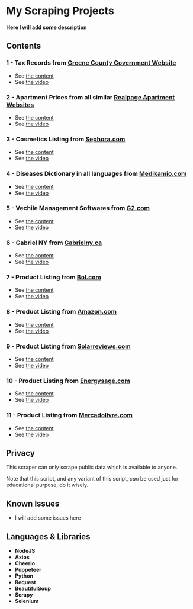 # My Scraping Projects

**Here I will add some description**

## Contents

### 1 - Tax Records from [Greene County Government Website](https://greenecountymo.gov/collector/search/results.php)
  - See [the content]()
  - See [the video]() 
### 2 - Apartment Prices from all similar [Realpage Apartment Websites](https://www.estatesateastriverside.com/Floor-plans.aspx)
  - See [the content]()
  - See [the video]()
### 3 - Cosmetics Listing from [Sephora.com](https://sephora.com)
  - See [the content](https://github.com/amien1410/scraping-projects/tree/main/sephora)
  - See [the video]()
### 4 - Diseases Dictionary in all languages from [Medikamio.com](http://medikamio.com/)
  - See [the content](https://github.com/amien1410/scraping-projects/tree/main/disease)
  - See [the video]()
### 5 - Vechile Management Softwares from [G2.com](http://g2.com/)
  - See [the content]()
  - See [the video]()
### 6 - Gabriel NY from [Gabrielny.ca](http://gabrielny.ca/)
  - See [the content]()
  - See [the video]()
### 7 - Product Listing from [Bol.com](https://www.bol.com/nl/nl/)
  - See [the content](https://github.com/amien1410/scraping-projects/tree/main/bol-nl-marketplace)
  - See [the video]()
### 8 - Product Listing from [Amazon.com](https://www.amazon.com/)
  - See [the content]()
  - See [the video]()
### 9 - Product Listing from [Solarreviews.com](https://www.solarreviews.com)
  - See [the content](https://github.com/amien1410/scraping-projects/tree/main/solarrevies-energysage)
  - See [the video]()
### 10 - Product Listing from [Energysage.com](https://www.energysage.com)
  - See [the content](https://github.com/amien1410/scraping-projects/tree/main/solarrevies-energysage)
  - See [the video]()
### 11 - Product Listing from [Mercadolivre.com](https://www.mercadolivre.com)
  - See [the content](https://github.com/amien1410/scraping-projects/tree/main/mercadolivre)
  - See [the video]()

## Privacy

This scraper can only scrape public data which is available to anyone.

Note that this script, and any variant of this script, *can* be used just for educational purpose, do it wisely.

## Known Issues

* I will add some issues here

## Languages & Libraries

* **NodeJS**
* **Axios**
* **Cheerio**
* **Puppeteer**
* **Python**
* **Request**
* **BeautifulSoup**
* **Scrapy**
* **Selenium**
